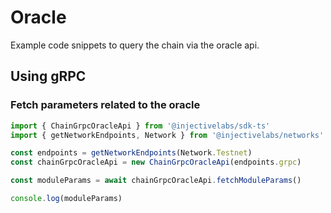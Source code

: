# Oracle

Example code snippets to query the chain via the oracle api.

## Using gRPC

### Fetch parameters related to the oracle

```ts
import { ChainGrpcOracleApi } from '@injectivelabs/sdk-ts'
import { getNetworkEndpoints, Network } from '@injectivelabs/networks'

const endpoints = getNetworkEndpoints(Network.Testnet)
const chainGrpcOracleApi = new ChainGrpcOracleApi(endpoints.grpc)

const moduleParams = await chainGrpcOracleApi.fetchModuleParams()

console.log(moduleParams)
```

